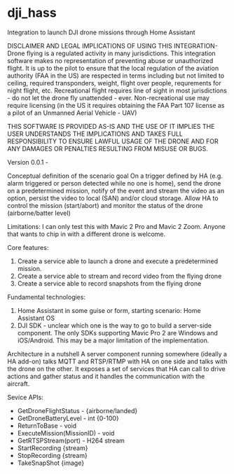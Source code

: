 # dji_hass
Integration to launch DJI drone missions through Home Assistant

DISCLAIMER AND LEGAL IMPLICATIONS OF USING THIS INTEGRATION-
Drone flying is a regulated activity in many jurisdictions. This integration software makes no representation of preventing abuse or unauthorized flight. It is up to the pilot to ensure that the local regulation of the aviation authority (FAA in the US) are respected in terms including but not limited to ceiling, required transponders, weight, flight over people, requrements for night flight, etc. Recreational flight requires line of sight in most jurisdictions - do not let the drone fly unattended - ever. Non-recreational use may require licensing (in the US it requires obtaining the FAA Part 107 license as a pilot of an Unmanned Aerial Vehicle - UAV) 

THIS SOFTWARE IS PROVIDED AS-IS AND THE USE OF IT IMPLIES THE USER UNDERSTANDS THE IMPLICATIONS AND TAKES FULL RESPONSIBILITY TO ENSURE LAWFUL USAGE OF THE DRONE AND FOR ANY DAMAGES OR PENALTIES RESULTING FROM MISUSE OR BUGS.



Version 0.0.1 - 

Conceptual definition of the scenario goal
On a trigger defined by HA (e.g. alarm triggered or person detected while no one is home), send the drone on a predetermined mission, notify of the event and stream the video as an option, persist the video to local  (SAN) and/or cloud storage. Allow HA to control the mission (start/abort) and monitor the status of the drone (airborne/batter level)

Limitations: I can only test this with Mavic 2 Pro and Mavic 2 Zoom. Anyone that wants to chip in with a different drone is welcome.

Core features: 
 1) Create a service able to launch a drone and execute a predetermined mission. 
 2) Create a service able to stream and record video from the flying drone
 3) Create a service able to record snapshots from the flying drone

Fundamental technologies:
 1) Home Assistant in some guise or form, starting scenario: Home Assistant OS
 2) DJI SDK - unclear which one is the way to go to build a server-side component. The only SDKs supporting Mavic Pro 2 are Windows and iOS/Android. This may be a major limitation of the implementation.

Architecture in a nutshell
A server component running somewhere (ideally a HA add-on) talks MQTT and RTSP/RTMP with HA on one side and talks with the drone on the other. It exposes a set of services that HA can call to drive actions and gather status and it handles the communication with the aircraft. 

Sevice APIs:
- GetDroneFlightStatus - {airborne/landed}
- GetDroneBatteryLevel - int {0-100}
- ReturnToBase - void 
- ExecuteMission(MissionID) - void
- GetRTSPStream(port) - H264 stream
- StartRecording {stream}
- StopRecording {stream}
- TakeSnapShot {image}
